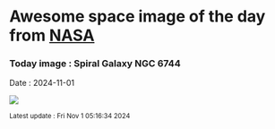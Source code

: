
# Awesome space image of the day from [NASA](https://api.nasa.gov/)

### Today image : Spiral Galaxy NGC 6744
Date : 2024-11-01

![](https://apod.nasa.gov/apod/image/2411/NGC6744_V2_8_sm1024.jpg)

<small>Latest update : Fri Nov  1 05:16:34 2024</small>
        